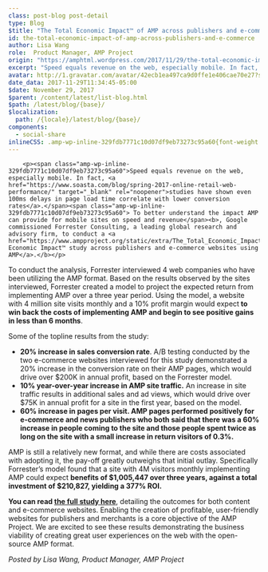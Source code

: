 ```yaml
---
class: post-blog post-detail
type: Blog
$title: "The Total Economic Impact™ of AMP across publishers and e-commerce"
id: the-total-economic-impact-of-amp-across-publishers-and-e-commerce
author: Lisa Wang
role:  Product Manager, AMP Project
origin: "https://amphtml.wordpress.com/2017/11/29/the-total-economic-impact-of-amp-across-publishers-and-e-commerce/amp/"
excerpt: "Speed equals revenue on the web, especially mobile. In fact, studies have shown even 100ms delays in page load time correlate with lower conversion rates. To better understand the impact AMP can provide for mobile sites on speed and revenue, Google commissioned Forrester Consulting, a leading global research and advisory firm, to conduct a Total Economic Impact™ [&#8230;]"
avatar: http://1.gravatar.com/avatar/42ecb1ea497ca9d0ffe1e406cae70e27?s=96&d=identicon&r=G
date_data: 2017-11-29T11:34:45-05:00
$date: November 29, 2017
$parent: /content/latest/list-blog.html
$path: /latest/blog/{base}/
$localization:
  path: /{locale}/latest/blog/{base}/
components:
  - social-share
inlineCSS: .amp-wp-inline-329fdb7771c10d07df9eb73273c95a60{font-weight:400;}
---
```


<div class="amp-wp-article-content">

		<p><span class="amp-wp-inline-329fdb7771c10d07df9eb73273c95a60">Speed equals revenue on the web, especially mobile. In fact, <a href="https://www.soasta.com/blog/spring-2017-online-retail-web-performance/" target="_blank" rel="noopener">studies have shown even 100ms delays in page load time correlate with lower conversion rates</a>.</span><span class="amp-wp-inline-329fdb7771c10d07df9eb73273c95a60"> To better understand the impact AMP can provide for mobile sites on speed and revenue</span><b>, Google commissioned Forrester Consulting, a leading global research and advisory firm, to conduct a <a href="https://www.ampproject.org/static/extra/The_Total_Economic_Impact_Of_AMP.pdf">Total Economic Impact™ study across publishers and e-commerce websites using AMP</a>.</b></p>
<p><span class="amp-wp-inline-329fdb7771c10d07df9eb73273c95a60">To conduct the analysis, Forrester interviewed 4 web companies who have been utilizing the AMP format. Based on the results observed by the sites interviewed, Forrester created a model to project the expected return from implementing AMP over a three year period. Using the model, a website with 4 million site visits monthly and a 10% profit margin would expect</span><b> to win back the costs of implementing AMP and begin to see positive gains in less than 6 months</b><span class="amp-wp-inline-329fdb7771c10d07df9eb73273c95a60">.</span></p>
<p><amp-img class=" size-full wp-image-1906 aligncenter amp-wp-enforced-sizes" src="https://amphtml.files.wordpress.com/2017/11/summary-graph.png?w=660" alt="summary graph" srcset="https://amphtml.files.wordpress.com/2017/11/summary-graph.png?w=660 660w, https://amphtml.files.wordpress.com/2017/11/summary-graph.png?w=1320 1320w, https://amphtml.files.wordpress.com/2017/11/summary-graph.png?w=150 150w, https://amphtml.files.wordpress.com/2017/11/summary-graph.png?w=300 300w, https://amphtml.files.wordpress.com/2017/11/summary-graph.png?w=768 768w, https://amphtml.files.wordpress.com/2017/11/summary-graph.png?w=1024 1024w" sizes="(min-width: 660px) 660px, 100vw" width="660" height="279"></amp-img></p>
<p><span class="amp-wp-inline-329fdb7771c10d07df9eb73273c95a60">Some of the topline results from the study:</span><span class="amp-wp-inline-329fdb7771c10d07df9eb73273c95a60"><br/></span></p>
<ul><li><b>20% increase in sales conversion rate</b><span class="amp-wp-inline-329fdb7771c10d07df9eb73273c95a60"><span class="amp-wp-inline-329fdb7771c10d07df9eb73273c95a60">. A/B testing conducted by the two e-commerce websites interviewed for this study demonstrated a 20% increase in the conversion rate on their AMP pages, which would drive over $200K in annual profit, based on the Forrester model.</span></span></li>
<li><b>10% year-over-year increase in AMP site traffic.</b><span class="amp-wp-inline-329fdb7771c10d07df9eb73273c95a60"><span class="amp-wp-inline-329fdb7771c10d07df9eb73273c95a60"> An increase in site traffic results in additional sales and ad views, which would drive over $75K in annual profit for a site in the first year, based on the model.</span></span></li>
<li><b>60% increase in pages per visit.<span class="amp-wp-inline-329fdb7771c10d07df9eb73273c95a60"> AMP pages performed positively for e-commerce and news publishers who both said that there was a 60% increase in people coming to the site and those people spent twice as long on the site with a small increase in return visitors of 0.3%.</span></b></li>
</ul><p>AMP is still a relatively new format, and while there are costs associated with adopting it, the pay-off greatly outweighs that initial outlay. Specifically Forrester’s model found that a site with 4M visitors monthly implementing AMP could expect <b>benefits of $1,005,447 over three years, against a total investment of $210,827, yielding a 377% ROI.</b></p>
<p><amp-img class=" size-full wp-image-1905 aligncenter amp-wp-enforced-sizes" src="https://amphtml.files.wordpress.com/2017/11/summary-table.png?w=660" alt="summary table" srcset="https://amphtml.files.wordpress.com/2017/11/summary-table.png?w=660 660w, https://amphtml.files.wordpress.com/2017/11/summary-table.png?w=1320 1320w, https://amphtml.files.wordpress.com/2017/11/summary-table.png?w=150 150w, https://amphtml.files.wordpress.com/2017/11/summary-table.png?w=300 300w, https://amphtml.files.wordpress.com/2017/11/summary-table.png?w=768 768w, https://amphtml.files.wordpress.com/2017/11/summary-table.png?w=1024 1024w" sizes="(min-width: 660px) 660px, 100vw" width="660" height="215"></amp-img></p>
<p><b>You can read </b><a href="https://www.ampproject.org/static/extra/The_Total_Economic_Impact_Of_AMP.pdf"><b>the full study here</b></a><span class="amp-wp-inline-329fdb7771c10d07df9eb73273c95a60">, detailing the outcomes for both content and e-commerce websites. Enabling the creation of profitable, user-friendly websites for publishers and merchants is a core objective of the AMP Project. We are excited to see these results demonstrating the business viability of creating great user experiences on the web with the open-source AMP format.</span></p>
<p><em>Posted by Lisa Wang, Product Manager, AMP Project</em></p>
	</div>

	


</div>

